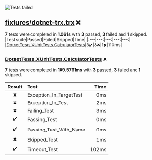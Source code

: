 ![Tests failed](https://img.shields.io/badge/tests-3%20passed%2C%203%20failed%2C%201%20skipped-critical)
## <a id="user-content-r0" href="#r0">fixtures/dotnet-trx.trx</a> ❌
**7** tests were completed in **1.061s** with **3** passed, **3** failed and **1** skipped.
|Test suite|Passed|Failed|Skipped|Time|
|:---|---:|---:|---:|---:|
|[DotnetTests.XUnitTests.CalculatorTests](#r0s0)|3✔️|3❌|1✖️|110ms|
### <a id="user-content-r0s0" href="#r0s0">DotnetTests.XUnitTests.CalculatorTests</a> ❌
**7** tests were completed in **109.5761ms** with **3** passed, **3** failed and **1** skipped.

|Result|Test|Time|
|:---:|:---|---:|
|❌|Exception_In_TargetTest|0ms|
|❌|Exception_In_Test|2ms|
|❌|Failing_Test|3ms|
|✔️|Passing_Test|0ms|
|✔️|Passing_Test_With_Name|0ms|
|✖️|Skipped_Test|1ms|
|✔️|Timeout_Test|102ms|